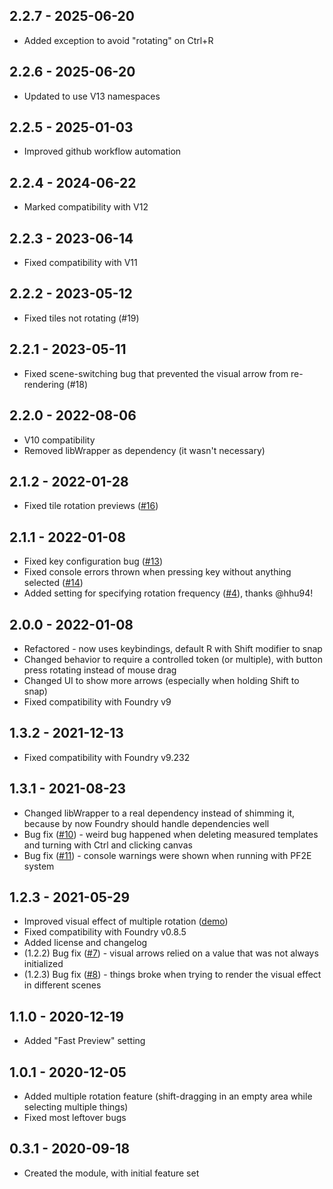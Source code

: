 ## 2.2.7 - 2025-06-20
- Added exception to avoid "rotating" on Ctrl+R
 
## 2.2.6 - 2025-06-20
- Updated to use V13 namespaces

## 2.2.5 - 2025-01-03
- Improved github workflow automation

## 2.2.4 - 2024-06-22
- Marked compatibility with V12

## 2.2.3 - 2023-06-14
- Fixed compatibility with V11

## 2.2.2 - 2023-05-12
- Fixed tiles not rotating (#19)

## 2.2.1 - 2023-05-11
- Fixed scene-switching bug that prevented the visual arrow from re-rendering (#18)

## 2.2.0 - 2022-08-06
- V10 compatibility
- Removed libWrapper as dependency (it wasn't necessary)

## 2.1.2 - 2022-01-28
- Fixed tile rotation previews ([#16](https://github.com/shemetz/AlternativeRotation/issues/16))

## 2.1.1 - 2022-01-08
- Fixed key configuration bug ([#13](https://github.com/shemetz/AlternativeRotation/issues/13))
- Fixed console errors thrown when pressing key without anything selected ([#14](https://github.com/shemetz/AlternativeRotation/issues/14))
- Added setting for specifying rotation frequency ([#4]((https://github.com/shemetz/AlternativeRotation/pull/4))), thanks @hhu94! 

## 2.0.0 - 2022-01-08
- Refactored - now uses keybindings, default R with Shift modifier to snap
- Changed behavior to require a controlled token (or multiple), with button press rotating instead of mouse drag
- Changed UI to show more arrows (especially when holding Shift to snap)
- Fixed compatibility with Foundry v9

## 1.3.2 - 2021-12-13
- Fixed compatibility with Foundry v9.232

## 1.3.1 - 2021-08-23
- Changed libWrapper to a real dependency instead of shimming it, because by now Foundry should handle dependencies well
- Bug fix ([#10](https://github.com/shemetz/AlternativeRotation/issues/10)) - weird bug happened when deleting measured templates and turning with Ctrl and clicking canvas
- Bug fix ([#11](https://github.com/shemetz/AlternativeRotation/issues/11)) - console warnings were shown when running with PF2E system

## 1.2.3 - 2021-05-29
- Improved visual effect of multiple rotation ([demo](metadata/multiple_rotation_demo_2.gif))
- Fixed compatibility with Foundry v0.8.5
- Added license and changelog
- (1.2.2) Bug fix ([#7](https://github.com/shemetz/AlternativeRotation/issues/7)) - visual arrows relied on a value that was not always initialized
- (1.2.3) Bug fix ([#8](https://github.com/shemetz/AlternativeRotation/issues/8)) - things broke when trying to render the visual effect in different scenes

## 1.1.0 - 2020-12-19
- Added "Fast Preview" setting

## 1.0.1 - 2020-12-05
- Added multiple rotation feature (shift-dragging in an empty area while selecting multiple things)
- Fixed most leftover bugs

## 0.3.1 - 2020-09-18
- Created the module, with initial feature set
